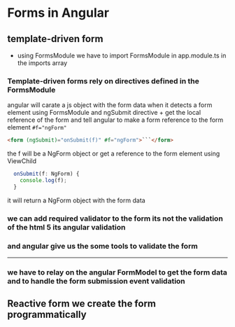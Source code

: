 # Forms in Angular

## template-driven form

- using FormsModule we have to import FormsModule in app.module.ts in the imports array

### Template-driven forms rely on directives defined in the FormsModule

angular will carate a js object with the form data when it detects a form element
using FormsModule and ngSubmit directive + get the local reference of the form and tell angular to make a
form reference to the form element `#f="ngForm"`

````html
<form (ngSubmit)="onSubmit(f)" #f="ngForm">```</form>
````

the f will be a NgForm object or get a reference to the form element using ViewChild

```ts
  onSubmit(f: NgForm) {
    console.log(f);
  }
```

it will return a NgForm object with the form data

### we can add required validator to the form its not the validation of the html 5 its angular validation

### and angular give us the some tools to validate the form

---

### we have to relay on the angular FormModel to get the form data and to handle the form submission event validation

## Reactive form we create the form programmatically
